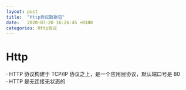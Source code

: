 ```yaml
---
layout: post
title:  "Http协议数据包"
date:   2020-07-20 16:26:45 +0100
categories: Http协议
---
```

# Http  
· HTTP 协议构建于 TCP/IP 协议之上，是一个应用层协议，默认端口号是 80  
· HTTP 是无连接无状态的  
